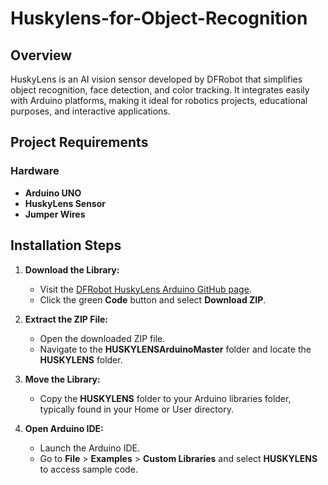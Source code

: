 # Huskylens-for-Object-Recognition

## Overview

HuskyLens is an AI vision sensor developed by DFRobot that simplifies object recognition, face detection, and color tracking. It integrates easily with Arduino platforms, making it ideal for robotics projects, educational purposes, and interactive applications.

## Project Requirements

### Hardware
- **Arduino UNO**
- **HuskyLens Sensor**
- **Jumper Wires**


## Installation Steps

1. **Download the Library:**
   - Visit the [DFRobot HuskyLens Arduino GitHub page](https://github.com/DFRobot/HUSKYLENSArduino).
   - Click the green **Code** button and select **Download ZIP**.

2. **Extract the ZIP File:**
   - Open the downloaded ZIP file.
   - Navigate to the **HUSKYLENSArduinoMaster** folder and locate the **HUSKYLENS** folder.

3. **Move the Library:**
   - Copy the **HUSKYLENS** folder to your Arduino libraries folder, typically found in your Home or User directory.

4. **Open Arduino IDE:**
   - Launch the Arduino IDE.
   - Go to **File** > **Examples** > **Custom Libraries** and select **HUSKYLENS** to access sample code.
